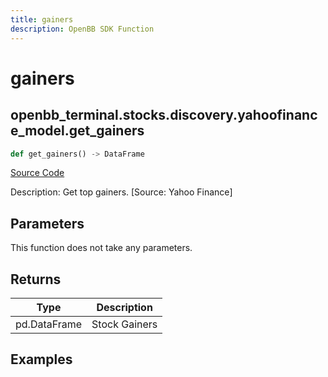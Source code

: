 ```yaml
---
title: gainers
description: OpenBB SDK Function
---
```


# gainers

## openbb_terminal.stocks.discovery.yahoofinance_model.get_gainers

```python title='openbb_terminal/stocks/discovery/yahoofinance_model.py'
def get_gainers() -> DataFrame
```
[Source Code](https://github.com/OpenBB-finance/OpenBBTerminal/tree/main/openbb_terminal/stocks/discovery/yahoofinance_model.py#L16)

Description: Get top gainers. [Source: Yahoo Finance]

## Parameters

This function does not take any parameters.

## Returns

| Type | Description |
| ---- | ----------- |
| pd.DataFrame | Stock Gainers |

## Examples


